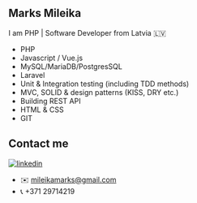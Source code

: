 ## Marks Mileika
 I am PHP | Software Developer from Latvia :latvia:

- PHP
- Javascript / Vue.js
- MySQL/MariaDB/PostgresSQL
- Laravel
- Unit & Integration testing (including TDD methods)
- MVC, SOLID & design patterns (KISS, DRY etc.)
- Building REST API
- HTML & CSS
- GIT

## Contact me
<a href="https://www.linkedin.com/in/marks-mileika"><img src="https://img.icons8.com/color/96/000000/linkedin.png" alt="linkedin"/></a>
- :envelope: mileikamarks@gmail.com
- :telephone_receiver: +371 29714219


